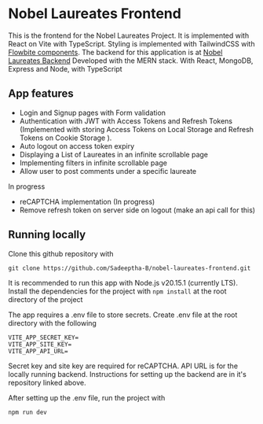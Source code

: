 # Nobel Laureates Frontend

This is the frontend for the Nobel Laureates Project. It is implemented with React on Vite with TypeScript. Styling is implemented with TailwindCSS with [Flowbite components](https://flowbite.com).
The backend for this application is at [Nobel Laureates Backend](https://github.com/Sadeeptha-B/nobel-laureates-backend)
Developed with the MERN stack. With React, MongoDB, Express and Node, with TypeScript

## App features

- Login and Signup pages with Form validation
- Authentication with JWT with Access Tokens and Refresh Tokens (Implemented with storing Access Tokens on Local Storage and Refresh Tokens on Cookie Storage ).
- Auto logout on access token expiry
- Displaying a List of Laureates in an infinite scrollable page
- Implementing filters in infinite scrollable page
- Allow user to post comments under a specific laureate

In progress

- reCAPTCHA implementation (In progress)
- Remove refresh token on server side on logout (make an api call for this)

## Running locally

Clone this github repository with

```
git clone https://github.com/Sadeeptha-B/nobel-laureates-frontend.git
```

It is recommended to run this app with Node.js v20.15.1 (currently LTS). Install the dependencies for the project with `npm install` at the root directory of the project

The app requires a .env file to store secrets. Create .env file at the root directory with the following

```
VITE_APP_SECRET_KEY=
VITE_APP_SITE_KEY=
VITE_APP_API_URL=
```

Secret key and site key are required for reCAPTCHA. API URL is for the locally running backend. Instructions for setting up the backend are in it's repository linked above.

After setting up the .env file, run the project with

```
npm run dev
```
